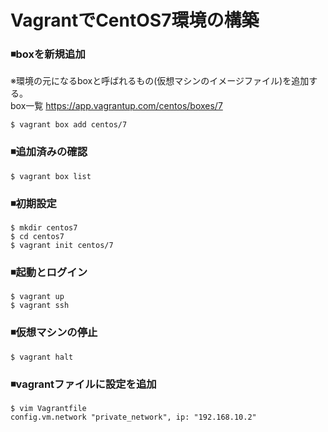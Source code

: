 # VagrantでCentOS7環境の構築

### ◾️boxを新規追加
※環境の元になるboxと呼ばれるもの(仮想マシンのイメージファイル)を追加する。<br>
box一覧
https://app.vagrantup.com/centos/boxes/7

```
$ vagrant box add centos/7
```

### ◾️追加済みの確認
```
$ vagrant box list
```

### ◾️初期設定
```
$ mkdir centos7
$ cd centos7
$ vagrant init centos/7
```

### ◾️起動とログイン
```
$ vagrant up
$ vagrant ssh
```

### ◾️仮想マシンの停止
```
$ vagrant halt
```

### ◾️vagrantファイルに設定を追加
```
$ vim Vagrantfile
config.vm.network "private_network", ip: "192.168.10.2"
```
